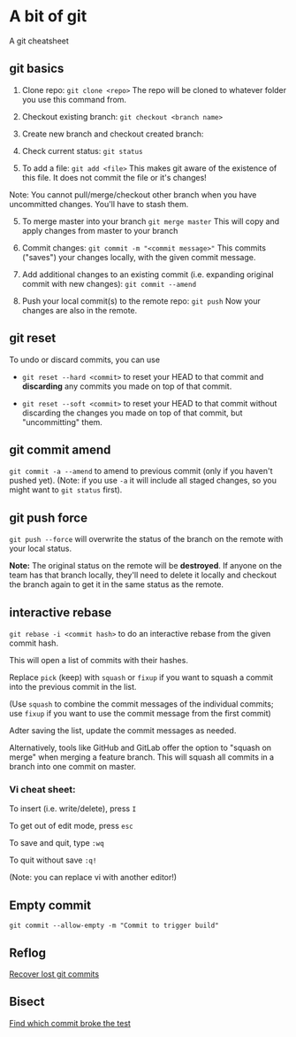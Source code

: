 # A bit of git
A git cheatsheet

## git basics

1. Clone repo: `git clone <repo>`
The repo will be cloned to whatever folder you use this command from.

2. Checkout existing branch: `git checkout <branch name>`
2. Create new branch and checkout created branch:

3. Check current status: `git status`

4. To add a file: `git add <file>`
This makes git aware of the existence of this file. It does not commit the file or it's changes!

Note: You cannot pull/merge/checkout other branch when you have uncommitted changes.
You'll have to stash them.

5. To merge master into your branch `git merge master`
This will copy and apply changes from master to your branch

6. Commit changes: `git commit -m "<commit message>"`
This commits ("saves") your changes locally, with the given commit message.

7. Add additional changes to an existing commit (i.e. expanding original commit with new changes): `git commit --amend`

8. Push your local commit(s) to the remote repo: `git push`
Now your changes are also in the remote.

## git reset

To undo or discard commits, you can use
* `git reset --hard <commit>` to reset your HEAD to that commit and **discarding** any commits you made on top of that commit.

* `git reset --soft <commit>` to reset your HEAD to that commit without discarding the changes you made on top of that commit, but "uncommitting" them.

## git commit amend
`git commit -a --amend` to amend to previous commit (only if you haven't pushed yet). (Note: if you use `-a` it will include all staged changes, so you might want to `git status` first).

## git push force
`git push --force` will overwrite the status of the branch on the remote with your local status.

**Note:** The original status on the remote will be **destroyed**. If anyone on the team has that branch locally, they'll need to delete it locally and checkout the branch again to get it in the same status as the remote.

## interactive rebase
`git rebase -i <commit hash>` to do an interactive rebase from the given commit hash.

This will open a list of commits with their hashes.

Replace `pick` (keep) with `squash` or `fixup` if you want to squash a commit into the previous commit in the list.

(Use `squash` to combine the commit messages of the individual commits; use `fixup` if you want to use the commit message from the first commit)

Adter saving the list, update the commit messages as needed.

Alternatively, tools like GitHub and GitLab offer the option to "squash on merge" when merging a feature branch. This will squash all commits in a branch into one commit on master.

### Vi cheat sheet:

To insert (i.e. write/delete), press `I`

To get out of edit mode, press `esc`

To save and quit, type `:wq`

To quit without save `:q!`

(Note: you can replace vi with another editor!)

## Empty commit
`git commit --allow-empty -m "Commit to trigger build"`

## Reflog
[Recover lost git commits](http://effectif.com/git/recovering-lost-git-commits)

## Bisect
[Find which commit broke the test](https://git-scm.com/docs/git-bisect)
